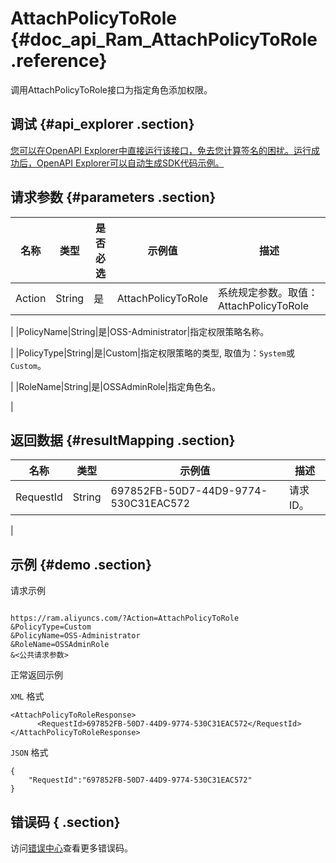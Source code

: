 # AttachPolicyToRole {#doc_api_Ram_AttachPolicyToRole .reference}

调用AttachPolicyToRole接口为指定角色添加权限。

## 调试 {#api_explorer .section}

[您可以在OpenAPI Explorer中直接运行该接口，免去您计算签名的困扰。运行成功后，OpenAPI Explorer可以自动生成SDK代码示例。](https://api.aliyun.com/#product=Ram&api=AttachPolicyToRole&type=RPC&version=2015-05-01)

## 请求参数 {#parameters .section}

|名称|类型|是否必选|示例值|描述|
|--|--|----|---|--|
|Action|String|是|AttachPolicyToRole|系统规定参数。取值：AttachPolicyToRole

 |
|PolicyName|String|是|OSS-Administrator|指定权限策略名称。

 |
|PolicyType|String|是|Custom|指定权限策略的类型, 取值为：`System`或`Custom`。

 |
|RoleName|String|是|OSSAdminRole|指定角色名。

 |

## 返回数据 {#resultMapping .section}

|名称|类型|示例值|描述|
|--|--|---|--|
|RequestId|String|697852FB-50D7-44D9-9774-530C31EAC572|请求ID。

 |

## 示例 {#demo .section}

请求示例

``` {#request_demo}

https://ram.aliyuncs.com/?Action=AttachPolicyToRole
&PolicyType=Custom
&PolicyName=OSS-Administrator
&RoleName=OSSAdminRole
&<公共请求参数>

```

正常返回示例

`XML` 格式

``` {#xml_return_success_demo}
<AttachPolicyToRoleResponse>
      <RequestId>697852FB-50D7-44D9-9774-530C31EAC572</RequestId>
</AttachPolicyToRoleResponse>
```

`JSON` 格式

``` {#json_return_success_demo}
{
	"RequestId":"697852FB-50D7-44D9-9774-530C31EAC572"
}
```

## 错误码 { .section}

访问[错误中心](https://error-center.aliyun.com/status/product/Ram)查看更多错误码。

